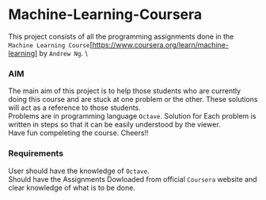 # Machine-Learning-Coursera
This project consists of all the programming assignments done in the `Machine Learning Course`[https://www.coursera.org/learn/machine-learning] by `Andrew Ng`. \
### AIM
The main aim of this project is to help those students who are currently doing this course and are stuck at one problem or the other. These solutions will act as a reference to those students. \
Problems are in programming language `Octave`. Solution for Each problem is written in steps so that it can be easily understood by the viewer. \
Have fun compeleting the course. Cheers!!
### Requirements
User should have the knowledge of `Octave`.\
Should have the Assignments Dowloaded from official `Coursera` website and clear knowledge of what is to be done.
